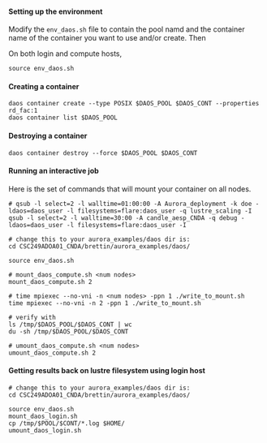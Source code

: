 #### Setting up the environment

Modify the ```env_daos.sh``` file to contain the pool namd and the container name of the container you want to use and/or create. Then

On both login and compute hosts, 

	source env_daos.sh


#### Creating a container

	daos container create --type POSIX $DAOS_POOL $DAOS_CONT --properties rd_fac:1
	daos container list $DAOS_POOL
	

#### Destroying a container

	daos container destroy --force $DAOS_POOL $DAOS_CONT



#### Running an interactive job

Here is the set of commands that will mount your container on all nodes.

```
# qsub -l select=2 -l walltime=01:00:00 -A Aurora_deployment -k doe -ldaos=daos_user -l filesystems=flare:daos_user -q lustre_scaling -I
qsub -l select=2 -l walltime=30:00 -A candle_aesp_CNDA -q debug -ldaos=daos_user -l filesystems=flare:daos_user -I
```

```
# change this to your aurora_examples/daos dir is:
cd CSC249ADOA01_CNDA/brettin/aurora_examples/daos/
```

```
source env_daos.sh 

# mount_daos_compute.sh <num nodes>
mount_daos_compute.sh 2

# time mpiexec --no-vni -n <num nodes> -ppn 1 ./write_to_mount.sh
time mpiexec --no-vni -n 2 -ppn 1 ./write_to_mount.sh

# verify with
ls /tmp/$DAOS_POOL/$DAOS_CONT | wc
du -sh /tmp/$DAOS_POOL/$DAOS_CONT
```

```
# umount_daos_compute.sh <num nodes>
umount_daos_compute.sh 2
```

#### Getting results back on lustre filesystem using login host
```
# change this to your aurora_examples/daos dir is:
cd CSC249ADOA01_CNDA/brettin/aurora_examples/daos/
```
```
source env_daos.sh
mount_daos_login.sh
cp /tmp/$POOL/$CONT/*.log $HOME/
umount_daos_login.sh 
```


